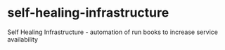 # self-healing-infrastructure
Self Healing Infrastructure - automation of run books to increase service availability

